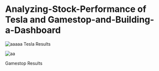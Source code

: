 # Analyzing-Stock-Performance of Tesla and Gamestop-and-Building-a-Dashboard

![aaaaa](https://github.com/aditya4606-iitg/project/assets/128300978/ee051be1-f5c7-45db-a9e7-a4caa8eb5003)
Tesla Results

![aa](https://github.com/aditya4606-iitg/project/assets/128300978/d843a633-faaf-447a-b8b4-c65096018486)

Gamestop Results
